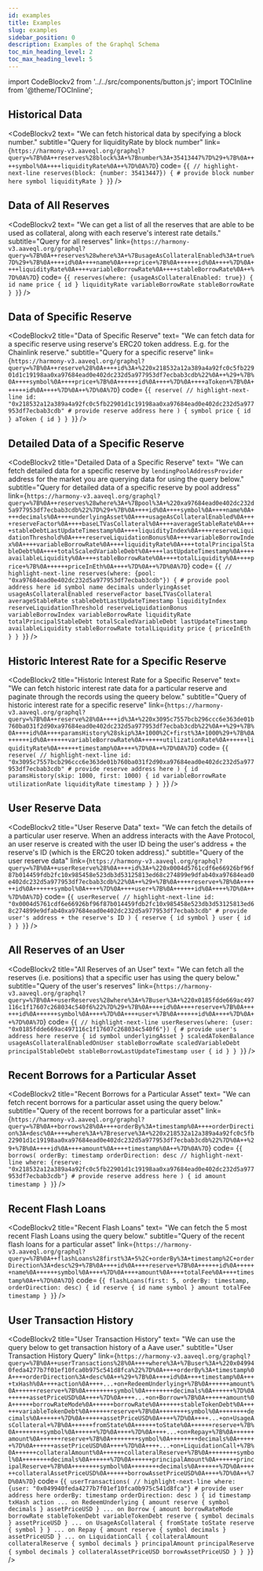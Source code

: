 ```yaml
---
id: examples
title: Examples
slug: examples
sidebar_position: 0
description: Examples of the Graphql Schema
toc_min_heading_level: 2
toc_max_heading_level: 5
---
```

import CodeBlockv2 from '../../src/components/button.js';
import TOCInline from '@theme/TOCInline';

<TOCInline style={{}} toc={toc} />


## Historical Data

<CodeBlockv2
text= "We can fetch historical data by specifying a block number."
subtitle="Query for liquidityRate by block number"
link={`https://harmony-v3.aaveql.org/graphql?query=%7B%0A++reserves%28block%3A+%7Bnumber%3A+35413447%7D%29+%7B%0A++++symbol%0A++++liquidityRate%0A++%7D%0A%7D`}
code=
{`{
  // highlight-next-line
  reserves(block: {number: 35413447}) { # provide block number here
    symbol
    liquidityRate
  }
}`}
 />



## Data of All Reserves

<CodeBlockv2
text= "We can get a list of all the reserves that are able to be used as collateral, along with each reserve's interest rate details."
subtitle="Query for all reserves"
link={`https://harmony-v3.aaveql.org/graphql?query=%7B%0A++reserves%28where%3A+%7BusageAsCollateralEnabled%3A+true%7D%29+%7B%0A++++id%0A++++name%0A++++price+%7B%0A++++++id%0A++++%7D%0A++++liquidityRate%0A++++variableBorrowRate%0A++++stableBorrowRate%0A++%7D%0A%7D`}
code=
{`{
  reserves(where: {usageAsCollateralEnabled: true}) {
    id
    name
    price {
      id
    }
    liquidityRate
    variableBorrowRate
    stableBorrowRate
  }
}`}
 />

## Data of Specific Reserve

<CodeBlockv2
title="Data of Specific Reserve"
text= "We can fetch data for a specific reserve using reserve's ERC20 token address. E.g. for the Chainlink reserve."
subtitle="Query for a specific reserve"
link={`https://harmony-v3.aaveql.org/graphql?query=%7B%0A++reserve%28%0A++++id%3A+%220x218532a12a389a4a92fc0c5fb22901d1c19198aa0xa97684ead0e402dc232d5a977953df7ecbab3cdb%22%0A++%29+%7B%0A++++symbol%0A++++price+%7B%0A++++++id%0A++++%7D%0A++++aToken+%7B%0A++++++id%0A++++%7D%0A++%7D%0A%7D`}
code=
{`{
  reserve(
    // highlight-next-line
    id: "0x218532a12a389a4a92fc0c5fb22901d1c19198aa0xa97684ead0e402dc232d5a977953df7ecbab3cdb" # provide reserve address here
  ) {
    symbol
    price {
      id
    }
    aToken {
      id
    }
  }
}`}
 />

## Detailed Data of a Specific Reserve

<CodeBlockv2
title="Detailed Data of a Specific Reserve"
text= "We can fetch detailed data for a specific reserve by `lendingPoolAddressProvider` address for the market you are querying data for using the query below."
subtitle="Query for detailed data of a specific reserve by pool address"
link={`https://harmony-v3.aaveql.org/graphql?query=%7B%0A++reserves%28where%3A+%7Bpool%3A+%220xa97684ead0e402dc232d5a977953df7ecbab3cdb%22%7D%29+%7B%0A++++id%0A++++symbol%0A++++name%0A++++decimals%0A++++underlyingAsset%0A++++usageAsCollateralEnabled%0A++++reserveFactor%0A++++baseLTVasCollateral%0A++++averageStableRate%0A++++stableDebtLastUpdateTimestamp%0A++++liquidityIndex%0A++++reserveLiquidationThreshold%0A++++reserveLiquidationBonus%0A++++variableBorrowIndex%0A++++variableBorrowRate%0A++++liquidityRate%0A++++totalPrincipalStableDebt%0A++++totalScaledVariableDebt%0A++++lastUpdateTimestamp%0A++++availableLiquidity%0A++++stableBorrowRate%0A++++totalLiquidity%0A++++price+%7B%0A++++++priceInEth%0A++++%7D%0A++%7D%0A%7D`}
code=
{`{
  // highlight-next-line
  reserves(where: {pool: "0xa97684ead0e402dc232d5a977953df7ecbab3cdb"}) { # provide pool address here
    id
    symbol
    name
    decimals
    underlyingAsset
    usageAsCollateralEnabled
    reserveFactor
    baseLTVasCollateral
    averageStableRate
    stableDebtLastUpdateTimestamp
    liquidityIndex
    reserveLiquidationThreshold
    reserveLiquidationBonus
    variableBorrowIndex
    variableBorrowRate
    liquidityRate
    totalPrincipalStableDebt
    totalScaledVariableDebt
    lastUpdateTimestamp
    availableLiquidity
    stableBorrowRate
    totalLiquidity
    price {
      priceInEth
    }
  }
}`}
 />

## Historic Interest Rate for a Specific Reserve

<CodeBlockv2
title="Historic Interest Rate for a Specific Reserve"
text= "We can fetch historic interest rate data for a particular reserve and paginate through the records using the queery below."
subtitle="Query of historic interest rate for a specific reserve"
link={`https://harmony-v3.aaveql.org/graphql?query=%7B%0A++reserve%28%0A++++id%3A+%220x3095c7557bcb296ccc6e363de01b760ba031f2d90xa97684ead0e402dc232d5a977953df7ecbab3cdb%22%0A++%29+%7B%0A++++id%0A++++paramsHistory%28skip%3A+1000%2C+first%3A+1000%29+%7B%0A++++++id%0A++++++variableBorrowRate%0A++++++utilizationRate%0A++++++liquidityRate%0A++++++timestamp%0A++++%7D%0A++%7D%0A%7D`}
code=
{`{
  reserve(
    // highlight-next-line
    id: "0x3095c7557bcb296ccc6e363de01b760ba031f2d90xa97684ead0e402dc232d5a977953df7ecbab3cdb" # provide reserve address here
  ) {
    id
    paramsHistory(skip: 1000, first: 1000) {
      id
      variableBorrowRate
      utilizationRate
      liquidityRate
      timestamp
    }
  }
}`}
 />

## User Reserve Data

<CodeBlockv2
title="User Reserve Data"
text= "We can fetch the details of a particular user reserve. When an address interacts with the Aave Protocol, an user reserve is created with the user ID being the user's address + the reserve's ID (which is the ERC20 token address)."
subtitle="Query of the user reserve data"
link={`https://harmony-v3.aaveql.org/graphql?query=%7B%0A++userReserve%28%0A++++id%3A+%220x0004d5761cdf6e66926bf96f87b014459fdb2fc10x985458e523db3d53125813ed68c274899e9dfab40xa97684ead0e402dc232d5a977953df7ecbab3cdb%22%0A++%29+%7B%0A++++reserve+%7B%0A++++++id%0A++++++symbol%0A++++%7D%0A++++user+%7B%0A++++++id%0A++++%7D%0A++%7D%0A%7D`}
code=
{`{
  userReserve(
    // highlight-next-line
    id: "0x0004d5761cdf6e66926bf96f87b014459fdb2fc10x985458e523db3d53125813ed68c274899e9dfab40xa97684ead0e402dc232d5a977953df7ecbab3cdb" # provide user's address + the reserve's ID
  ) {
    reserve {
      id
      symbol
    }
    user {
      id
    }
  }
}`}
 />

## All Reserves of an User

<CodeBlockv2
title="All Reserves of an User"
text= "We can fetch all the reserves (i.e. positions) that a specific user has using the query below."
subtitle="Query of the user's reserves"
link={`https://harmony-v3.aaveql.org/graphql?query=%7B%0A++userReserves%28where%3A+%7Buser%3A+%220x0185fdde669ac497116c1f17607c268034c540f6%22%7D%29+%7B%0A++++id%0A++++reserve+%7B%0A++++++id%0A++++++symbol%0A++++%7D%0A++++user+%7B%0A++++++id%0A++++%7D%0A++%7D%0A%7D`}
code=
{`{
  // highlight-next-line
  userReserves(where: {user: "0x0185fdde669ac497116c1f17607c268034c540f6"}) { # provide user's address here
    reserve {
      id
      symbol
      underlyingAsset
    }
    scaledATokenBalance
    usageAsCollateralEnabledOnUser
    stableBorrowRate
    scaledVariableDebt
    principalStableDebt
    stableBorrowLastUpdateTimestamp
    user {
      id
    }
  }
}`}
 />


## Recent Borrows for a Particular Asset

 <CodeBlockv2
title="Recent Borrows for a Particular Asset"
text= "We can fetch recent borrows for a particular asset using the query below."
subtitle="Query of the recent borrows for a particular asset"
link={`https://harmony-v3.aaveql.org/graphql?query=%7B%0A++borrows%28%0A++++orderBy%3A+timestamp%0A++++orderDirection%3A+desc%0A++++where%3A+%7Breserve%3A+%220x218532a12a389a4a92fc0c5fb22901d1c19198aa0xa97684ead0e402dc232d5a977953df7ecbab3cdb%22%7D%0A++%29+%7B%0A++++id%0A++++amount%0A++++timestamp%0A++%7D%0A%7D`}
code=
{`{
  borrows(
    orderBy: timestamp
    orderDirection: desc
    // highlight-next-line
    where: {reserve: "0x218532a12a389a4a92fc0c5fb22901d1c19198aa0xa97684ead0e402dc232d5a977953df7ecbab3cdb"} # provide reserve address here
  ) {
    id
    amount
    timestamp
  }
}`}
 />

## Recent Flash Loans

 <CodeBlockv2
title="Recent Flash Loans"
text= "We can fetch the 5 most recent Flash Loans using the query below."
subtitle="Query of the recent flash loans for a particular asset"
link={`https://harmony-v3.aaveql.org/graphql?query=%7B%0A++flashLoans%28first%3A+5%2C+orderBy%3A+timestamp%2C+orderDirection%3A+desc%29+%7B%0A++++id%0A++++reserve+%7B%0A++++++id%0A++++++name%0A++++++symbol%0A++++%7D%0A++++amount%0A++++totalFee%0A++++timestamp%0A++%7D%0A%7D`}
code=
{`{
  flashLoans(first: 5, orderBy: timestamp, orderDirection: desc) {
    id
    reserve {
      id
      name
      symbol
    }
    amount
    totalFee
    timestamp
  }
}`}
 />

## User Transaction History

<CodeBlockv2
title="User Transaction History"
text= "We can use the query below to get transaction history of a Aave user."
subtitle="User Transaction History Query"
link={`https://harmony-v3.aaveql.org/graphql?query=%7B%0A++userTransactions%28%0A++++where%3A+%7Buser%3A+%220x049940feda4277b7f01ef10fca0b975c541d8fca%22%7D%0A++++orderBy%3A+timestamp%0A++++orderDirection%3A+desc%0A++%29+%7B%0A++++id%0A++++timestamp%0A++++txHash%0A++++action%0A++++...+on+RedeemUnderlying+%7B%0A++++++amount%0A++++++reserve+%7B%0A++++++++symbol%0A++++++++decimals%0A++++++%7D%0A++++++assetPriceUSD%0A++++%7D%0A++++...+on+Borrow+%7B%0A++++++amount%0A++++++borrowRateMode%0A++++++borrowRate%0A++++++stableTokenDebt%0A++++++variableTokenDebt%0A++++++reserve+%7B%0A++++++++symbol%0A++++++++decimals%0A++++++%7D%0A++++++assetPriceUSD%0A++++%7D%0A++++...+on+UsageAsCollateral+%7B%0A++++++fromState%0A++++++toState%0A++++++reserve+%7B%0A++++++++symbol%0A++++++%7D%0A++++%7D%0A++++...+on+Repay+%7B%0A++++++amount%0A++++++reserve+%7B%0A++++++++symbol%0A++++++++decimals%0A++++++%7D%0A++++++assetPriceUSD%0A++++%7D%0A++++...+on+LiquidationCall+%7B%0A++++++collateralAmount%0A++++++collateralReserve+%7B%0A++++++++symbol%0A++++++++decimals%0A++++++%7D%0A++++++principalAmount%0A++++++principalReserve+%7B%0A++++++++symbol%0A++++++++decimals%0A++++++%7D%0A++++++collateralAssetPriceUSD%0A++++++borrowAssetPriceUSD%0A++++%7D%0A++%7D%0A%7D`}
code=
{`{
  userTransactions(
    // highlight-next-line
    where: {user: "0x049940feda4277b7f01ef10fca0b975c541d8fca"} # provide user address here
    orderBy: timestamp
    orderDirection: desc
  ) {
    id
    timestamp
    txHash
    action
    ... on RedeemUnderlying {
      amount
      reserve {
        symbol
        decimals
      }
      assetPriceUSD
    }
    ... on Borrow {
      amount
      borrowRateMode
      borrowRate
      stableTokenDebt
      variableTokenDebt
      reserve {
        symbol
        decimals
      }
      assetPriceUSD
    }
    ... on UsageAsCollateral {
      fromState
      toState
      reserve {
        symbol
      }
    }
    ... on Repay {
      amount
      reserve {
        symbol
        decimals
      }
      assetPriceUSD
    }
    ... on LiquidationCall {
      collateralAmount
      collateralReserve {
        symbol
        decimals
      }
      principalAmount
      principalReserve {
        symbol
        decimals
      }
      collateralAssetPriceUSD
      borrowAssetPriceUSD
    }
  }
}`}
 />
